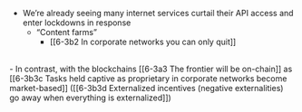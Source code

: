 - We’re already seeing many internet services curtail their API access and enter lockdowns in response
  - “Content farms”
    - [[6-3b2 In corporate networks you can only quit]]
<br>
- In contrast, with the blockchains [[6-3a3 The frontier will be on-chain]] as [[6-3b3c Tasks held captive as proprietary in corporate networks become market-based]] ([[6-3b3d Externalized incentives (negative externalities) go away when everything is externalized]])
